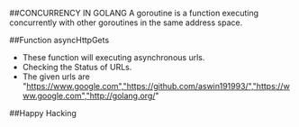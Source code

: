 ##CONCURRENCY IN GOLANG
A goroutine is a function executing concurrently with other goroutines in the same address space.

##Function asyncHttpGets
- These function will executing asynchronous urls.
- Checking the Status of URLs.
- The given urls are "https://www.google.com","https://github.com/aswin191993/","https://www.google.com","http://golang.org/"

##Happy Hacking
